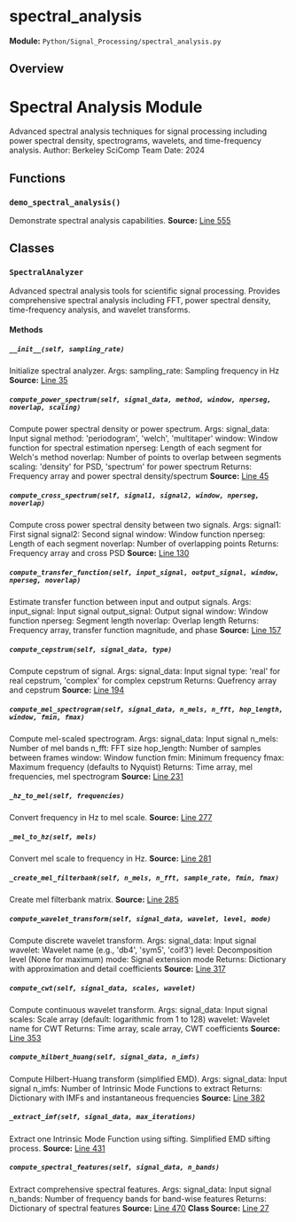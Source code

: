 # spectral_analysis
**Module:** `Python/Signal_Processing/spectral_analysis.py`
## Overview
Spectral Analysis Module
========================
Advanced spectral analysis techniques for signal processing including
power spectral density, spectrograms, wavelets, and time-frequency analysis.
Author: Berkeley SciComp Team
Date: 2024
## Functions
### `demo_spectral_analysis()`
Demonstrate spectral analysis capabilities.
**Source:** [Line 555](Python/Signal_Processing/spectral_analysis.py#L555)
## Classes
### `SpectralAnalyzer`
Advanced spectral analysis tools for scientific signal processing.
Provides comprehensive spectral analysis including FFT, power spectral
density, time-frequency analysis, and wavelet transforms.
#### Methods
##### `__init__(self, sampling_rate)`
Initialize spectral analyzer.
Args:
sampling_rate: Sampling frequency in Hz
**Source:** [Line 35](Python/Signal_Processing/spectral_analysis.py#L35)
##### `compute_power_spectrum(self, signal_data, method, window, nperseg, noverlap, scaling)`
Compute power spectral density or power spectrum.
Args:
signal_data: Input signal
method: 'periodogram', 'welch', 'multitaper'
window: Window function for spectral estimation
nperseg: Length of each segment for Welch's method
noverlap: Number of points to overlap between segments
scaling: 'density' for PSD, 'spectrum' for power spectrum
Returns:
Frequency array and power spectral density/spectrum
**Source:** [Line 45](Python/Signal_Processing/spectral_analysis.py#L45)
##### `compute_cross_spectrum(self, signal1, signal2, window, nperseg, noverlap)`
Compute cross power spectral density between two signals.
Args:
signal1: First signal
signal2: Second signal
window: Window function
nperseg: Length of each segment
noverlap: Number of overlapping points
Returns:
Frequency array and cross PSD
**Source:** [Line 130](Python/Signal_Processing/spectral_analysis.py#L130)
##### `compute_transfer_function(self, input_signal, output_signal, window, nperseg, noverlap)`
Estimate transfer function between input and output signals.
Args:
input_signal: Input signal
output_signal: Output signal
window: Window function
nperseg: Segment length
noverlap: Overlap length
Returns:
Frequency array, transfer function magnitude, and phase
**Source:** [Line 157](Python/Signal_Processing/spectral_analysis.py#L157)
##### `compute_cepstrum(self, signal_data, type)`
Compute cepstrum of signal.
Args:
signal_data: Input signal
type: 'real' for real cepstrum, 'complex' for complex cepstrum
Returns:
Quefrency array and cepstrum
**Source:** [Line 194](Python/Signal_Processing/spectral_analysis.py#L194)
##### `compute_mel_spectrogram(self, signal_data, n_mels, n_fft, hop_length, window, fmin, fmax)`
Compute mel-scaled spectrogram.
Args:
signal_data: Input signal
n_mels: Number of mel bands
n_fft: FFT size
hop_length: Number of samples between frames
window: Window function
fmin: Minimum frequency
fmax: Maximum frequency (defaults to Nyquist)
Returns:
Time array, mel frequencies, mel spectrogram
**Source:** [Line 231](Python/Signal_Processing/spectral_analysis.py#L231)
##### `_hz_to_mel(self, frequencies)`
Convert frequency in Hz to mel scale.
**Source:** [Line 277](Python/Signal_Processing/spectral_analysis.py#L277)
##### `_mel_to_hz(self, mels)`
Convert mel scale to frequency in Hz.
**Source:** [Line 281](Python/Signal_Processing/spectral_analysis.py#L281)
##### `_create_mel_filterbank(self, n_mels, n_fft, sample_rate, fmin, fmax)`
Create mel filterbank matrix.
**Source:** [Line 285](Python/Signal_Processing/spectral_analysis.py#L285)
##### `compute_wavelet_transform(self, signal_data, wavelet, level, mode)`
Compute discrete wavelet transform.
Args:
signal_data: Input signal
wavelet: Wavelet name (e.g., 'db4', 'sym5', 'coif3')
level: Decomposition level (None for maximum)
mode: Signal extension mode
Returns:
Dictionary with approximation and detail coefficients
**Source:** [Line 317](Python/Signal_Processing/spectral_analysis.py#L317)
##### `compute_cwt(self, signal_data, scales, wavelet)`
Compute continuous wavelet transform.
Args:
signal_data: Input signal
scales: Scale array (default: logarithmic from 1 to 128)
wavelet: Wavelet name for CWT
Returns:
Time array, scale array, CWT coefficients
**Source:** [Line 353](Python/Signal_Processing/spectral_analysis.py#L353)
##### `compute_hilbert_huang(self, signal_data, n_imfs)`
Compute Hilbert-Huang transform (simplified EMD).
Args:
signal_data: Input signal
n_imfs: Number of Intrinsic Mode Functions to extract
Returns:
Dictionary with IMFs and instantaneous frequencies
**Source:** [Line 382](Python/Signal_Processing/spectral_analysis.py#L382)
##### `_extract_imf(self, signal_data, max_iterations)`
Extract one Intrinsic Mode Function using sifting.
Simplified EMD sifting process.
**Source:** [Line 431](Python/Signal_Processing/spectral_analysis.py#L431)
##### `compute_spectral_features(self, signal_data, n_bands)`
Extract comprehensive spectral features.
Args:
signal_data: Input signal
n_bands: Number of frequency bands for band-wise features
Returns:
Dictionary of spectral features
**Source:** [Line 470](Python/Signal_Processing/spectral_analysis.py#L470)
**Class Source:** [Line 27](Python/Signal_Processing/spectral_analysis.py#L27)